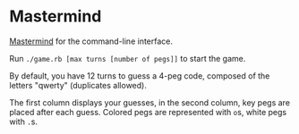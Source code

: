 # Mastermind

[Mastermind](https://en.wikipedia.org/wiki/Mastermind_(board_game)) for the command-line interface.


Run `./game.rb [max turns [number of pegs]]` to start the game.

By default, you have 12 turns to guess a 4-peg code, composed of the letters "qwerty"
(duplicates allowed). 

The first column displays your guesses, in the second column, key pegs are
placed after each guess. Colored pegs are represented with `o`s, white pegs with
`.`s. 
